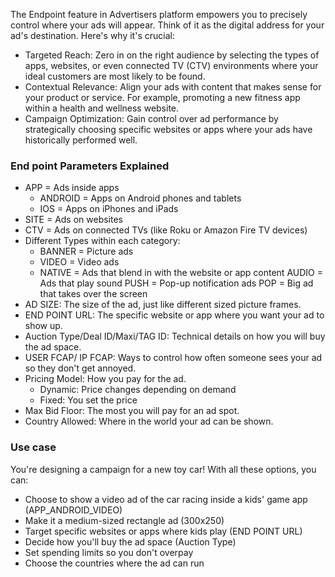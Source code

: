 The Endpoint feature in Advertisers platform empowers you to precisely control where your ads will appear. Think of it as the digital address for your ad's destination. 
Here's why it's crucial:

* Targeted Reach: Zero in on the right audience by selecting the types of apps, websites, or even connected TV (CTV) environments where your ideal customers are most likely to be found.
* Contextual Relevance: Align your ads with content that makes sense for your product or service. For example, promoting a new fitness app within a health and wellness website.
* Campaign Optimization: Gain control over ad performance by strategically choosing specific websites or apps where your ads have historically performed well.


### End point Parameters Explained

- APP = Ads inside apps 
  - ANDROID = Apps on Android phones and tablets 
  - IOS = Apps on iPhones and iPads
- SITE = Ads on websites 
- CTV = Ads on connected TVs (like Roku or Amazon Fire TV devices)
- Different Types within each category:
  - BANNER = Picture ads 
  - VIDEO = Video ads 
  - NATIVE = Ads that blend in with the website or app content
      AUDIO = Ads that play sound
      PUSH = Pop-up notification ads
      POP = Big ad that takes over the screen
- AD SIZE: The size of the ad, just like different sized picture frames.
- END POINT URL:  The specific website or app where you want your ad to show up.
- Auction Type/Deal ID/Maxi/TAG ID:  Technical details on how you will buy the ad space.
- USER FCAP/ IP FCAP:  Ways to control how often someone sees your ad so they don't get annoyed.
- Pricing Model: How you pay for the ad.
  - Dynamic: Price changes depending on demand
  - Fixed: You set the price
- Max Bid Floor: The most you will pay for an ad spot.
- Country Allowed:  Where in the world your ad can be shown.

### Use case

You're designing a campaign for a new toy car! With all these options, you can:
* Choose to show a video ad of the car racing inside a kids' game app (APP_ANDROID_VIDEO)
* Make it a medium-sized rectangle ad (300x250)
* Target specific websites or apps where kids play (END POINT URL)
* Decide how you'll buy the ad space (Auction Type)
* Set spending limits so you don't overpay
* Choose the countries where the ad can run

